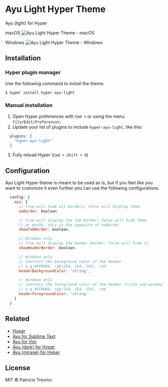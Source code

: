 # Ayu Light Hyper Theme
Ayu (light) for Hyper

macOS
![Ayu Light Hyper Theme - macOS](https://user-images.githubusercontent.com/19519411/43032293-f5b6edb2-8c78-11e8-9eb7-caaa958cf2ac.png)

Windows
![Ayu Light Hyper Theme - Windows](https://user-images.githubusercontent.com/19519411/43025177-60da658a-8c36-11e8-985c-2a0274f503b1.PNG)

## Installation

### Hyper plugin manager

Use the following command to install the theme.

```bash
$ hyper install hyper-ayu-light
```

### Manual installation

1. Open Hyper preferences with `Cmd +` or using the menu `File/Edit/Preferences`.  
2. Update your list of plugins to include `hyper-ayu-light`, like this:  

```javascript
  plugins: [
    "hyper-ayu-light"
  ]
```

3. Fully reload Hyper (`Cmd + Shift + R`)

## Configuration
Ayu Light Hyper theme is meant to be used as is, but if you feel like you want to 
customize it even further you can use the following configurations.

```javascript
  config: {
    ayu: {
      // true will hide all borders; false will display them.
      noBorder: boolean 

      // true will display the tab border; false will hide them.
      // on macOS, this is the opposite of noBorder.
      showTabBorder: boolean,

      // Windows only
      // true will display the header border; false will hide it.
      showHeaderBorder: boolean,

      // Windows only
      // controls the background color of the header
      // e.g #FF00DD, rgb(254, 254, 254), red
      headerBackgroundColor: 'string',

      // Windows only
      // controls the foreground color of the header (title and windows controls)
      // e.g #FF00DD, rgb(254, 254, 254), red
      headerForegroundColor: 'string'
    }
  }
```

## Related

- [Hyper](https://hyper.is/)
- [Ayu for Sublime Text](https://github.com/dempfi/ayu)
- [Ayu for Vim](https://github.com/ayu-theme/ayu-vim)
- [Ayu (dark) for Hyper](https://github.com/licatajustin/hyper-ayu)
- [Ayu (mirage) for Hyper](https://github.com/weirdpattern/hyper-ayu-mirage)

## License
MIT © Patricio Trevino
